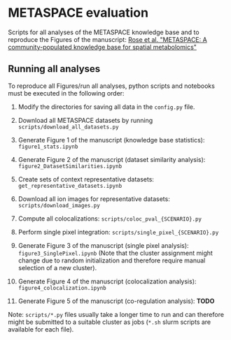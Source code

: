 # METASPACE evaluation

Scripts for all analyses of the METASPACE knowledge base and to reproduce the Figures of the manuscript:
[Rose et al. "METASPACE: A community-populated knowledge base for spatial metabolomics"](https://doi.org/10.1101/539478)

## Running all analyses

To reproduce all Figures/run all analyses, python scripts and notebooks must be executed in the following order: 

1. Modify the directories for saving all data in the `config.py` file.

2. Download all METASPACE datasets by running `scripts/download_all_datasets.py`

3. Generate Figure 1 of the manuscript (knowledge base statistics): `figure1_stats.ipynb`

4. Generate Figure 2 of the manuscript (dataset similarity analysis): `figure2_DatasetSimilarities.ipynb`

5. Create sets of context representative datasets: `get_representative_datasets.ipynb`

6. Download all ion images for representative datasets: `scripts/download_images.py`

7. Compute all colocalizations: `scripts/coloc_pval_{SCENARIO}.py`

8. Perform single pixel integration: `scripts/single_pixel_{SCENARIO}.py`

9. Generate Figure 3 of the manuscript (single pixel analysis): `figure3_SinglePixel.ipynb` 
(Note that the cluster assignment might change due to random initialization and therefore require manual selection of a new cluster).

10. Generate Figure 4 of the manuscript (colocalization analysis): `figure4_colocalization.ipynb`

11. Generate Figure 5 of the manuscript (co-regulation analysis): **TODO**


Note: `scripts/*.py` files usually take a longer time to run and can therefore might be submitted to a suitable cluster as jobs (`*.sh` slurm scripts are available for each file).
